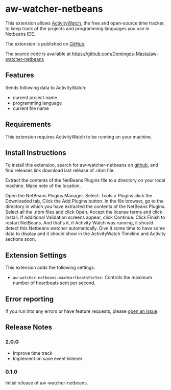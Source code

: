 # aw-watcher-netbeans

This extension allows [ActivityWatch](https://activitywatch.net), the free and open-source time tracker, to keep track of the projects and programming languages you use in Netbeans IDE.

The extension is published on [GitHub](https://github.com/Domingos-Masta/aw-watcher-netbeans).

The source code is available at https://github.com/Domingos-Masta/aw-watcher-netbeans

## Features

Sends following data to ActivityWatch:
- current project name
- programming language
- current file name

## Requirements

This extension requires ActivityWatch to be running on your machine.

## Install Instructions

To install this extension, search for aw-watcher-netbeans on [github](https://github.com/Domingos-Masta/aw-watcher-netbeans/releases), and find releases link download last release of .nbm file.

Extract the contents of the NetBeans Plugins file to a directory on your local machine. Make note of the location.

Open the NetBeans Plugins Manager. Select:
Tools > Plugins
click the Downloaded tab,
Click the Add Plugins button.
In the file browser, go to the directory in which you have extracted the contents of the NetBeans Plugins.
Select all the .nbm files and click Open.
Accept the license terms and click Install.
If additional Validation screens appear, click Continue.
Click Finish to restart NetBeans.
And that's it, if Activity Watch was running, it should detect this Netbeans watcher automatically.
Give it some time to have some data to display and it should show in the ActivityWatch Timeline and Activity sections soon.

## Extension Settings

This extension adds the following settings:

- `aw-watcher-netbeans.maxHeartbeatsPerSec`: Controls the maximum number of heartbeats sent per second.

## Error reporting

If you run into any errors or have feature requests, please [open an issue](https://github.com/Domingos-Masta/aw-watcher-netbeans).

## Release Notes

### 2.0.0

- Improve time track
- Implement on save event listener

### 0.1.0

Initial release of aw-watcher-netbeans.
